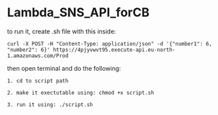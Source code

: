 # Lambda_SNS_API_forCB

to run it, create .sh file with this inside:
```
curl -X POST -H "Content-Type: application/json" -d '{"number1": 6, "number2": 6}' https://4pjyvwvt95.execute-api.eu-north-1.amazonaws.com/Prod
```
then open terminal and do the following:
```
1. cd to script path
```
```
2. make it exectutable using: chmod +x script.sh
```
```
3. run it using: ./script.sh
```
